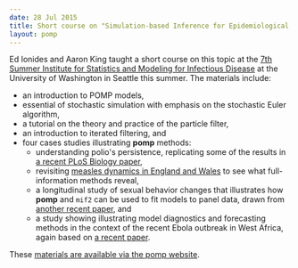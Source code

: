 ```yaml
---
date: 28 Jul 2015
title: Short course on "Simulation-based Inference for Epidemiological Dynamics"
layout: pomp
---
```


Ed Ionides and Aaron King taught a short course on this topic at the [7th Summer Institute for Statistics and Modeling for Infectious Disease](http://sismid.uw.edu) at the University of Washington in Seattle this summer.
The materials include:
<!--more-->

- an introduction to POMP models,
- essential of stochastic simulation with emphasis on the stochastic Euler algorithm,
- a tutorial on the theory and practice of the particle filter,
- an introduction to iterated filtering, and
- four cases studies illustrating **pomp** methods:
    - understanding polio's persistence, replicating some of the results in [a recent PLoS Biology paper](http://dx.doi.org/10.1371/journal.pbio.1002172),
    - revisiting [measles dynamics in England and Wales](http://dx.doi.org/10.1098/rsif.2009.0151) to see what full-information methods reveal,
    - a longitudinal study of sexual behavior changes that illustrates how **pomp** and `mif2` can be used to fit models to panel data, drawn from [another recent paper](http://dx.doi.org/10.1093/aje/kwv044), and
    - a study showing illustrating model diagnostics and forecasting methods in the context of the recent Ebola outbreak in West Africa, again based on [a recent paper](http://dx.doi.org/10.1098/rspb.2015.0347).

These [materials are available via the pomp website](http://kingaa.github.io/sbied/).
